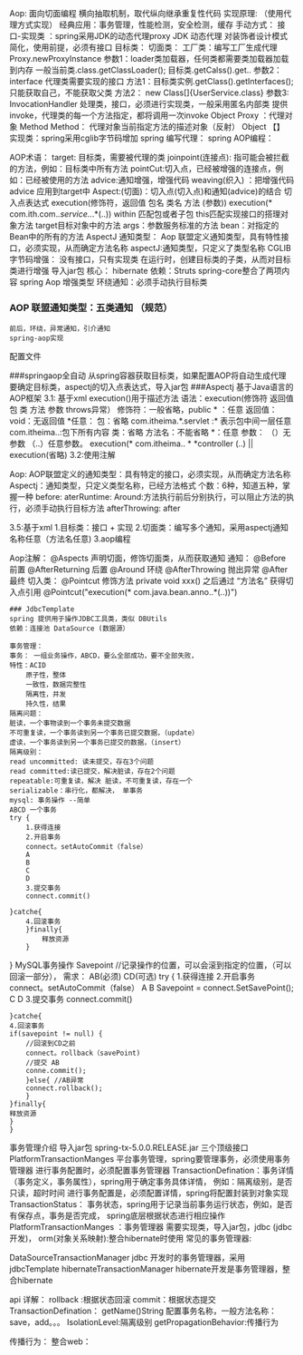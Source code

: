Aop: 面向切面编程 横向抽取机制，取代纵向继承重复性代码
实现原理:
    （使用代理方式实现）
经典应用：事务管理，性能检测，安全检测，缓存
手动方式：
    接口-实现类 ：spring采用JDK的动态代理proxy
        JDK 动态代理 对装饰者设计模式简化，使用前提，必须有接口
        目标类：
        切面类：
        工厂类：编写工厂生成代理
            Proxy.newProxyInstance
                参数1：loader类加载器，任何类都需要类加载器加载到内存
                    一般当前类.class.getClassLoader();
                    目标类.getCalss().get..
                参数2：interface 代理类需要实现的接口
                    方法1：目标类实例.getClass().getInterfaces();只能获取自己，不能获取父类
                    方法2： new Class[]{UserService.class}
                参数3: InvocationHandler 处理类，接口，必须进行实现类，一般采用匿名内部类
                    提供invoke，代理类的每一个方法指定，都将调用一次invoke
                        Object Proxy ：代理对象
                        Method Method： 代理对象当前指定方法的描述对象（反射）
                        Object 【】
    实现类：spring采用cglib字节码增加
spring 编写代理：
spring AOP编程：


AOP术语：
    target: 目标类，需要被代理的类
    joinpoint(连接点): 指可能会被拦截的方法，例如：目标类中所有方法
    pointCut:切入点，已经被增强的连接点，例如：已经被使用的方法
    advice:通知增强，增强代码
    weaving(织入) ：把增强代码advice 应用到target中
    Aspect:(切面)：切入点(切入点)和通知(advice)的结合
    切入点表达式
        execution(修饰符，返回值 包名 类名 方法 (参数))
        execution(* com.ith.com.*.service..*.*(..))
        within 匹配包或者子包
        this匹配实现接口的搭理对象方法
        target目标对象中的方法
        args：参数服务标准的方法
        bean：对指定的Bean中的所有的方法
    AspectJ 通知类型：
        Aop 联盟定义通知类型，具有特性接口，必须实现，从而确定方法名称
        aspectJ:通知类型，只定义了类型名称
CGLIB 字节码增强：
没有接口，只有实现类
在运行时，创建目标类的子类，从而对目标类进行增强
导入jar包
核心： hibernate
依赖：Struts
spring-core整合了两项内容
spring Aop 增强类型
环绕通知：必须手动执行目标类

### AOP 联盟通知类型：五类通知 （规范）
    前后，环绕，异常通知，引介通知
    spring-aop实现

配置文件
<!-- 创建目标类 -->
<bean id="userServiceId" class="com.java.factoryBean.UserServiceImpl"></bean>
<!-- 创建切面类 -->
<bean id="myAspectId" class="com.java.factoryBean.MyAspect"></bean>
<!-- 创建代理类
使用bean FactoryBean 底层调用getObject（） 返回bean
ProxyFactoryBean 用于创建代理bean 生成代理对象
通过Array可以设置多个值 只有一个， value = ""
interceptorNames: 通知切面类的名称 类型是 string[]
<property name="optimize" value="true"></property> 强制使用cglib 默认使用jdk动态代理
如果目标类有借口使用jdk动态代理 没有接口使用cglib
-->
<bean id="proxyServiceId" class="org.springframework.aop.framework.ProxyFactoryBean">
<property name="Interfaces" value="com.java.factoryBean.UserServicei"></property>
<property name="target" ref="userServiceId"></property>
<property name="interceptorNames" value="myAspectId"></property>
<!-- <property name="optimize" value="true"></property> -->
</bean>
###springaop全自动
从spring容器获取目标类，如果配置AOP将自动生成代理
要确定目标类，aspectj的切入点表达式，导入jar包
<!-- aop
3.1:导入AOP的命名空间
3.2:
<aop:pointcut切入点：从目标对象获取具体方法
<aop:advisor:是一个特殊的切面，只有一个通知和一个切点
advice-ref=""：通知的引用
pointcut-ref=""切入点的引用
execution(* com.java.factoryBean.*. *(..)):切入点表达式
选择方法， 返回值任意，包，类名任意，方法名任意，参数任意
proxy-target-class="true" ：表示使用的事cglib
-->
<aop:config >
<aop:pointcut expression="execution(* com.java.factoryBean.*. *(..))" id="myPointCut"/>
<aop:advisor advice-ref="myAspectId" pointcut-ref="myPointCut"/>
</aop:config>
###Aspectj 基于Java语言的AOP框架
3.1: 基于xml
execution()用于描述方法
    语法：execution(修饰符 返回值 包 类 方法 参数 throws异常）
    修饰符：一般省略，public
        * ：任意
        返回值：
            void：无返回值
            *任意：
        包：省略
        com.itheima.*.servlet :* 表示包中间一层任意
        com.itheima..:包下所有内容
        类：省略
        方法名：不能省略
         *：任意
         参数：
         （）无参数
         （..）任意参数。
     execution(* com.itheima.. * *controller (..) || execution(省略)
3.2:使用注解

Aop:
AOP联盟定义的通知类型：具有特定的接口，必须实现，从而确定方法名称
Aspectj：通知类型，只定义类型名称，已经方法格式
个数：6种，知道五种，掌握一种
before:
aterRuntime:
Around:方法执行前后分别执行，可以阻止方法的执行，必须手动执行目标方法
afterThrowing:
after


3.5:基于xml
1.目标类：接口 + 实现
2.切面类：编写多个通知，采用aspectj通知名称任意（方法名任意)
3.aop编程

Aop注解：
@Aspects 声明切面，修饰切面类，从而获取通知
通知：
@Before 前置
@AfterReturning 后置
@Around 环绕
@AfterThrowing 抛出异常
@After 最终
切入类：
    @Pointcut 修饰方法 private void xxx() 之后通过 “方法名” 获得切入点引用
    @Pointcut("execution(* com.java.bean.anno..*(..))")
    
    
    ### JdbcTemplate
    spring 提供用于操作JDBC工具类，类似 DBUtils
    依赖：连接池 DataSource (数据源）
    
    事务管理：
    事务： 一组业务操作，ABCD，要么全部成功，要不全部失败，
    特性：ACID
        原子性，整体
        一致性，数据完整性
        隔离性，并发
        持久性，结果
    隔离问题：
    脏读，一个事物读到一个事务未提交数据
    不可重复读，一个事务读到另一个事务已提交数据，（update）
    虚读，一个事务读到另一个事务已提交的数据，（insert）
    隔离级别：
    read uncommitted: 读未提交，存在3个问题
    read committed:读已提交，解决脏读，存在2个问题
    repeatable:可重复读，解决 脏读，不可重复读，存在一个
    serializable：串行化，都解决， 单事务
    mysql: 事务操作 --简单
    ABCD 一个事务
    try {
        1.获得连接
        2.开启事务
        connect。setAutoCommit（false）
        A
        B
        C
        D
        3.提交事务
        connect.commit()
        
    }catche{
        4.回滚事务
        }finally{
            释放资源
        }
}
    MySQL事务操作 Savepoint //记录操作的位置，可以会滚到指定的位置，（可以回滚一部分），
    需求： AB(必须) CD(可选)
    try {
    1.获得连接
    2.开启事务
    connect。setAutoCommit（false）
    A
    B
    Savepoint = connect.SetSavePoint();
    C
    D
    3.提交事务
    connect.commit()
    
    }catche{
    4.回滚事务
    if(savepoint != null) {
        //回滚到CD之前
        connect。rollback（savePoint)
        //提交 AB
        conne.commit();
        }else{ //AB异常
        connect.rollback();
        }
    }finally{
    释放资源
    }
    }
    
事务管理介绍
    导入jar包
    spring-tx-5.0.0.RELEASE.jar
    三个顶级接口
    PlatformTransactionManges 平台事务管理，spring要管理事务，必须使用事务管理器
    进行事务配置时，必须配置事务管理器
    TransactionDefination：事务详情（事务定义，事务属性），spring用于确定事务具体详情，
    例如：隔离级别，是否只读，超时时间
    进行事务配置是，必须配置详情，spring将配置封装到对象实现
    TransactionStatus： 事务状态，spring用于记录当前事务运行状态，例如，是否有保存点，事务是否完成，
    spring底层根据状态进行相应操作
  PlatformTransactionManges ：事务管理器
  需要实现类，导入jar包，jdbc (jdbc开发)， orm(对象关系映射):整合hibernate时使用
  常见的事务管理器:
  <p color="red">
  DataSourceTransactionManager jdbc 开发时的事务管理器，采用jdbcTemplate
  hibernateTransactionManager   hibernate开发是事务管理器，整合hibernate </p>
  
  api 详解：
  rollback :根据状态回滚
  commit：根据状态提交
  TransactionDefination：
  getName()String 配置事务名称，一般方法名称：save，add。。。
  IsolationLevel:隔离级别
  getPropagationBehavior:传播行为
  
  传播行为：
整合web：
    
    
